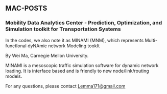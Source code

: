 ## MAC-POSTS


### Mobility Data Analytics Center - Prediction, Optimization, and Simulation toolkit for Transportation Systems

In the codes, we also note it as MINAMI (MNM), which represents Multi-functIonal dyNAmic network Modeling tookIt

By Wei Ma, Carnegie Mellon University. 

MINAMI is a mesoscopic traffic simulation software for dynamic network loading. It is interface based and is friendly to new node/link/routing models.

For any questions, please contact Lemma171@gmail.com
